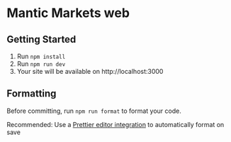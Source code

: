 # Mantic Markets web

## Getting Started

1. Run `npm install`
2. Run `npm run dev`
3. Your site will be available on http://localhost:3000

## Formatting

Before committing, run `npm run format` to format your code.

Recommended: Use a [Prettier editor integration](https://prettier.io/docs/en/editors.html) to automatically format on save
